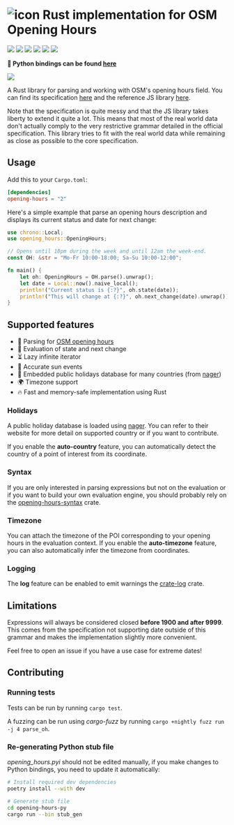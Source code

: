 # ![][demo-favicon] Rust implementation for OSM Opening Hours

[![](https://img.shields.io/crates/v/opening-hours)][opening-hours]
[![](https://img.shields.io/pypi/v/opening-hours-py)][pypy]
[![](https://img.shields.io/docsrs/opening-hours)][docs]
[![](https://img.shields.io/crates/l/opening-hours)][opening-hours]
[![](https://img.shields.io/codecov/c/github/remi-dupre/opening-hours-rs)][codecov]
[![](https://img.shields.io/crates/d/opening-hours)][opening-hours]

**🐍 Python bindings can be found [here](https://github.com/remi-dupre/opening-hours-rs/tree/master/opening-hours-py)**

[![][demo-button]][demo-website]

A Rust library for parsing and working with OSM's opening hours field. You can
find its specification [here][grammar] and the reference JS library
[here](https://github.com/opening-hours/opening_hours.js).

Note that the specification is quite messy and that the JS library takes
liberty to extend it quite a lot. This means that most of the real world data
don't actually comply to the very restrictive grammar detailed in the official
specification. This library tries to fit with the real world data while
remaining as close as possible to the core specification.

## Usage

Add this to your `Cargo.toml`:

```toml
[dependencies]
opening-hours = "2"
```

Here's a simple example that parse an opening hours description and displays
its current status and date for next change:

```rust
use chrono::Local;
use opening_hours::OpeningHours;

// Opens until 18pm during the week and until 12am the week-end.
const OH: &str = "Mo-Fr 10:00-18:00; Sa-Su 10:00-12:00";

fn main() {
    let oh: OpeningHours = OH.parse().unwrap();
    let date = Local::now().naive_local();
    println!("Current status is {:?}", oh.state(date));
    println!("This will change at {:?}", oh.next_change(date).unwrap());
}
```

## Supported features

- 📝 Parsing for [OSM opening hours][grammar]
- 🧮 Evaluation of state and next change
- ⏳ Lazy infinite iterator
- 🌅 Accurate sun events
- 📅 Embedded public holidays database for many countries (from [nager])
- 🌍 Timezone support
- 🔥 Fast and memory-safe implementation using Rust

### Holidays

A public holiday database is loaded using [nager]. You can refer to their
website for more detail on supported country or if you want to contribute.

If you enable the **auto-country** feature, you can automatically detect the
country of a point of interest from its coordinate.

### Syntax

If you are only interested in parsing expressions but not on the evaluation or
if you want to build your own evaluation engine, you should probably rely on
the [opening-hours-syntax] crate.

### Timezone

You can attach the timezone of the POI corresponding to your opening hours in
the evaluation context. If you enable the **auto-timezone** feature, you can
also automatically infer the timezone from coordinates.

### Logging

The **log** feature can be enabled to emit warnings the [crate-log] crate.

## Limitations

Expressions will always be considered closed **before 1900 and after 9999**.
This comes from the specification not supporting date outside of this grammar
and makes the implementation slightly more convenient.

Feel free to open an issue if you have a use case for extreme dates!

## Contributing

### Running tests

Tests can be run by running `cargo test`.

A fuzzing can be run using _cargo-fuzz_ by running
`cargo +nightly fuzz run -j 4 parse_oh`.

### Re-generating Python stub file

_opening_hours.pyi_ should not be edited manually, if you make changes to
Python bindings, you need to update it automatically:

```bash
# Install required dev dependencies
poetry install --with dev

# Generate stub file
cd opening-hours-py
cargo run --bin stub_gen
```

[codecov]: https://app.codecov.io/gh/remi-dupre/opening-hours-rs "Code coverage"
[crate-log]: https://crates.io/crates/log "crates.io page for 'log'"
[demo-button]: https://raw.githubusercontent.com/remi-dupre/opening-hours-demo/refs/heads/main/static/demo-button.svg
[demo-favicon]: https://raw.githubusercontent.com/remi-dupre/opening-hours-demo/refs/heads/main/static/favicon.ico "icon"
[demo-website]: https://remi-dupre.github.io/opening-hours-demo/ "Demonstration website"
[docs]: https://docs.rs/opening-hours "Documentation"
[grammar]: https://wiki.openstreetmap.org/wiki/Key:opening_hours/specification "OSM specification for opening hours"
[nager]: https://date.nager.at/api/v3 "Worldwide holidays (REST API)"
[opening-hours]: https://crates.io/crates/opening-hours "Package"
[opening-hours-syntax]: https://crates.io/crates/opening-hours-syntax "Syntax Package"
[pypy]: https://pypi.org/project/opening-hours-py "Python package"
